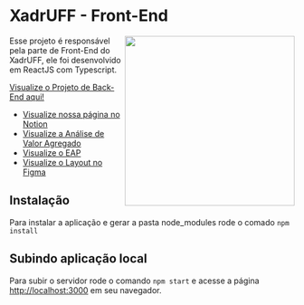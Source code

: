 # XadrUFF - Front-End
<img align="right"  src="https://user-images.githubusercontent.com/50959073/172961331-f144bf54-3d6d-4e67-a63c-d55a44a649fc.png" width="300" height="300" />
Esse projeto é responsável pela parte de Front-End do XadrUFF, ele foi desenvolvido em ReactJS com Typescript.


[Visualize o Projeto de Back-End aqui!](https://github.com/lucasfauster/xadruff-backend)



 - [Visualize nossa página no Notion](https://www.figma.com/file/xH4MrdVl8TFi4ADzO0zdcs/XadrUFF?node-id=0%3A1)
 - [Visualize a Análise de Valor Agregado](https://docs.google.com/spreadsheets/d/1GNKjPhV9bs--8fbKKEkWH3g1j96xQNvAf8fyJ7w5q3w/edit#gid=692033079)
 - [Visualize o EAP](https://docs.google.com/spreadsheets/d/1GNKjPhV9bs--8fbKKEkWH3g1j96xQNvAf8fyJ7w5q3w/edit#gid=692033079)
 - [Visualize o Layout no Figma](https://www.figma.com/file/xH4MrdVl8TFi4ADzO0zdcs/XadrUFF?node-id=0%3A1)

## Instalação
Para instalar a aplicação e gerar a pasta node_modules rode o comado `npm install`

## Subindo aplicação local
Para subir o servidor rode o comando `npm start` e acesse a página [http://localhost:3000](http://localhost:3000) em seu navegador.

